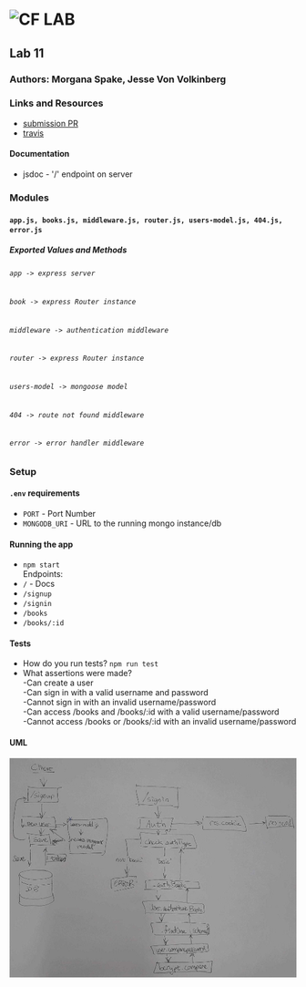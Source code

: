 ![CF](http://i.imgur.com/7v5ASc8.png) LAB  
=================================================  
  
## Lab 11  
  
### Authors: Morgana Spake, Jesse Von Volkinberg  
  
### Links and Resources  
* [submission PR](https://github.com/401-advanced-javascript-mspake/lab-11/pull/1)  
* [travis](https://www.travis-ci.com/)  
  
#### Documentation  
* jsdoc - '/' endpoint on server   
  
### Modules  
#### `app.js, books.js, middleware.js, router.js, users-model.js, 404.js, error.js`
##### Exported Values and Methods

###### `app -> express server`  
###### `book -> express Router instance`  
###### `middleware -> authentication middleware`  
###### `router -> express Router instance`  
###### `users-model -> mongoose model`  
###### `404 -> route not found middleware`  
###### `error -> error handler middleware`  
  
### Setup  
#### `.env` requirements  
* `PORT` - Port Number  
* `MONGODB_URI` - URL to the running mongo instance/db  
   
#### Running the app  
* `npm start`  
Endpoints:  
* `/` - Docs  
* `/signup`  
* `/signin`  
* `/books`  
* `/books/:id`  
   
#### Tests  
* How do you run tests? `npm run test`  
* What assertions were made?  
  -Can create a user  
  -Can sign in with a valid username and password  
  -Cannot sign in with an invalid username/password  
  -Can access /books and /books/:id with a valid username/password  
  -Cannot access /books or /books/:id with an invalid username/password  
  
#### UML  
![uml](https://github.com/401-advanced-javascript-mspake/lab-11/blob/authentication/assets/uml.jpg)  